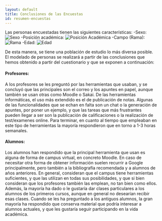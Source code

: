 ```yaml
---
layout: default
title: Conclusiones de las Encuestas
id: resumen-encuestas
---
```


Las personas encuestadas tienen las siguientes características:
-Sexo:
![Sexo]({{site.baseurl}}/assets/img/chart1.png)
-Posición académica:
![Posición Académica]({{site.baseurl}}/assets/img/chart2.png)
-Campo (Rama):
![Rama]({{site.baseurl}}/assets/img/chart3.png)
-Edad:
![Edad]({{site.baseurl}}/assets/img/chart4.png)

De esta manera, se tiene una población de estudio lo más diversa posible.
El modelado de personas se realizará a partir de las conclusiones que hemos obtenido a partir del cuestionario y que se exponen a continuación: 

#### Profesores:
A los profesores se les preguntó por las herramientas que usaban, y se concluyó que las principales son el correo y los apuntes en papel, aunque también se usan otras como Moodle o Sakai. De las herramientas informáticas, el uso más extendido es el de publicación de notas.
Algunas de las funcionalidades que se echan en falta son un chat o la generación de apuntes, por poner un ejemplo, y que las tareas que más frustrantes pueden llegar a ser son la publicación de calificaciones o la realización de test/examenes online.
Para terminar, en cuanto al tiempo que empleaban en este tipo de herramientas la mayoría respondieron que en torno a 1-3 horas semanales.

#### Alumnos:
Los alumnos han respondido que la principal herramienta que usan es alguna de forma de campus virtual, en concreto Moodle. En caso de necesitar otra forma de obtener información suelen recurrir a Google principalmente, pero también a la bibliografía recomendada y a alumnos de años anteriores.
En general, consideran que el campus tiene herramientas suficientes, y que las utilizan en todas sus posibilidades, y que si bien consideran que los profesores también las emplean, no tan bien como ellos.
Además, la mayoría ha dado o le gustaría dar clases particulares a los alumnos de los primeros cursos, aunque en general no desearían recibir esas clases.
Cuando se les ha preguntado  a los antiguos alumnos, la gran mayoría ha respondido que conserva material que podría interesar a alumnos actuales, y que les gustaría seguir participando en la vida académica.
